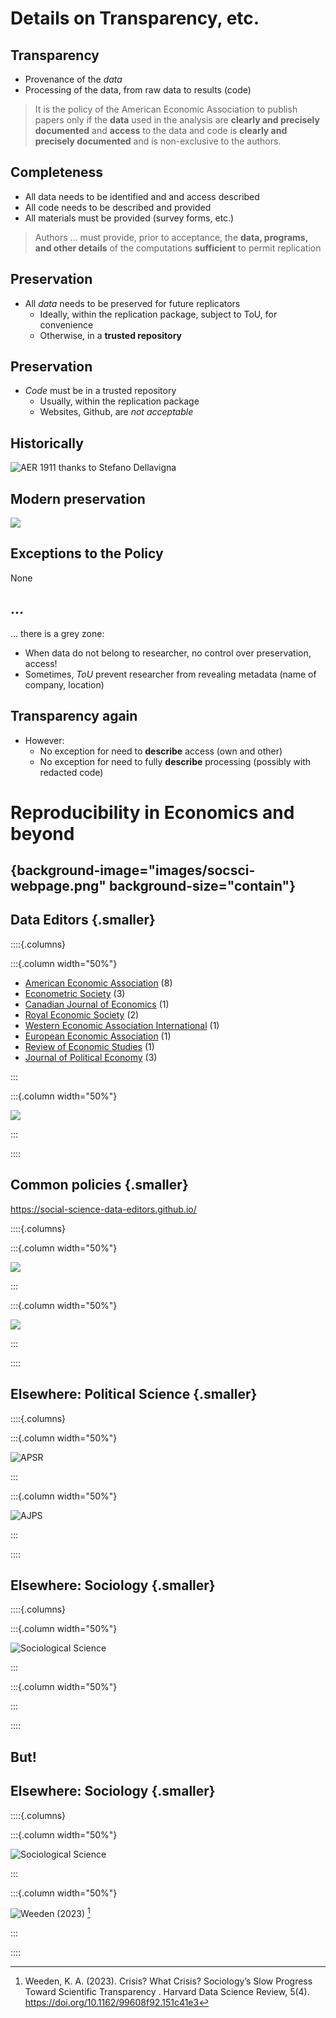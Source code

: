# Details on Transparency, etc.

## Transparency

- Provenance of the *data*
- Processing of the data, from raw data to results (code)

> It is the policy of the American Economic Association to publish
papers only if the **data** used in the analysis are **clearly and precisely documented** and **access** to the data and code is **clearly and precisely documented** and is non-exclusive to the authors.


## Completeness

- All data needs to be identified and and access described
- All code needs to be described and provided 
- All materials must be provided (survey forms, etc.)

> Authors ... must provide, prior to acceptance, the
**data, programs, and other details** of the computations **sufficient** to
permit replication
 
## Preservation

- All *data* needs to be preserved for future replicators
  - Ideally, within the replication package, subject to ToU, for convenience
  - Otherwise, in a **trusted repository**

## Preservation

- *Code* must be in a trusted repository
  - Usually, within the replication package
  - Websites, Github, are *not acceptable*


## Historically

![AER 1911 thanks to Stefano Dellavigna](images/aer-1911.jpeg)

## Modern preservation

![](images/aea-repo-example.png)

 
## Exceptions to the Policy

None

## ...

... there is a grey zone:

- When data do not belong to researcher, no control over preservation, access!
- Sometimes, *ToU* prevent researcher from revealing metadata (name of company, location)

## Transparency again

- However: 
  - No exception for need to **describe** access (own and other)
  - No exception for need to fully **describe** processing (possibly with redacted code)

# Reproducibility in Economics and beyond

## {background-image="images/socsci-webpage.png" background-size="contain"}

## Data Editors {.smaller}

::::{.columns}

:::{.column width="50%"}

- [American Economic Association](https://www.aeaweb.org/journals/) (8)
- [Econometric Society](https://www.econometricsociety.org/) (3)
- [Canadian Journal of Economics](https://www.economics.ca/cje-home) (1)
- [Royal Economic Society](https://res.org.uk/journals/) (2)
- [Western Economic Association International](https://weai.org/view/EI-Journal-Policies) (1)
- [European Economic Association](http://www.eeassoc.org/journal) (1)
- [Review of Economic Studies](https://www.restud.com/) (1)
- [Journal of Political Economy](https://www.journals.uchicago.edu/journals/jpe/about) (3)

:::

:::{.column width="50%"}

![](images/socsci-dcas-endorsement.png)

:::

::::

## Common policies {.smaller}

<https://social-science-data-editors.github.io/>

::::{.columns}

:::{.column width="50%"}

![](images/socsci-dcas.png)

:::

:::{.column width="50%"}

![](images/socsci-readme.png)

:::

::::

## Elsewhere: Political Science {.smaller}

::::{.columns}

:::{.column width="50%"}

![APSR](images/apsr-webpage.png)

:::

:::{.column width="50%"}

![AJPS](images/ajps-verification.png)

:::

::::

## Elsewhere: Sociology {.smaller}

::::{.columns}

:::{.column width="50%"}

![Sociological Science](images/socscience-webpage.png)

:::

:::{.column width="50%"}


:::

::::

## But!

## Elsewhere: Sociology {.smaller}

::::{.columns}

:::{.column width="50%"}

![Sociological Science](images/socscience-webpage.png)

:::

:::{.column width="50%"}

![Weeden (2023)](images/hdsr-weeden.png) [^hdsr1]

[^hdsr1]:  Weeden, K. A. (2023). Crisis? What Crisis? Sociology’s Slow Progress Toward Scientific Transparency  . Harvard Data Science Review, 5(4). <https://doi.org/10.1162/99608f92.151c41e3>

:::

::::
